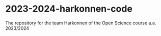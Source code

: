 # 2023-2024-harkonnen-code
The repository for the team Harkonnen of the Open Science course a.a. 2023/2024
